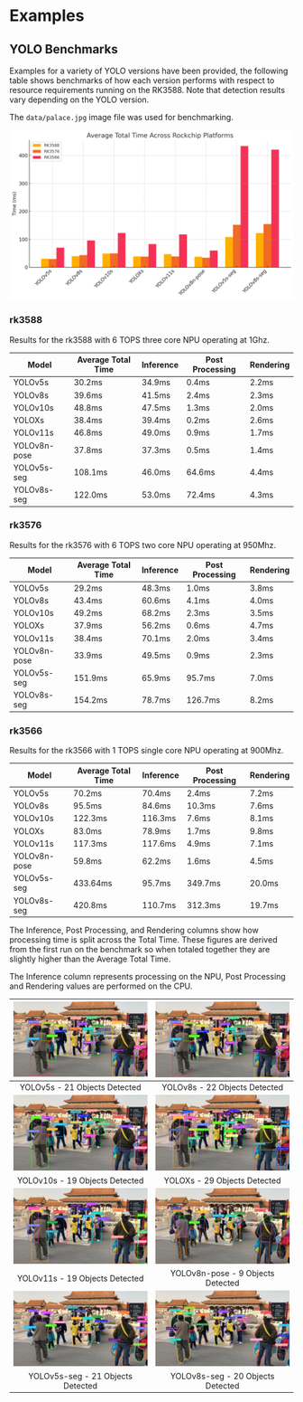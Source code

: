 
# Examples

## YOLO Benchmarks

Examples for a variety of YOLO versions have been provided, the following table
shows benchmarks of how each version performs with respect to resource requirements
running on the RK3588. 
Note that detection results vary depending on the YOLO version.

The `data/palace.jpg` image file was used for benchmarking.


![Average Time Graph](https://github.com/swdee/go-rknnlite-data/raw/master/yolobench/avg-time-graph.png)


### rk3588

Results for the rk3588 with 6 TOPS three core NPU operating at 1Ghz.


| Model        | Average Total Time | Inference | Post Processing | Rendering |
|--------------|--------------------|-----------|-----------------|-----------|
| YOLOv5s      | 30.2ms             | 34.9ms    | 0.4ms           | 2.2ms     |
| YOLOv8s      | 39.6ms             | 41.5ms    | 2.4ms           | 2.3ms     |
| YOLOv10s     | 48.8ms             | 47.5ms    | 1.3ms           | 2.0ms     |
| YOLOXs       | 38.4ms             | 39.4ms    | 0.2ms           | 2.6ms     |
| YOLOv11s     | 46.8ms             | 49.0ms    | 0.9ms           | 1.7ms     |
| YOLOv8n-pose | 37.8ms             | 37.3ms    | 0.5ms           | 1.4ms     |
| YOLOv5s-seg  | 108.1ms            | 46.0ms    | 64.6ms          | 4.4ms     |
| YOLOv8s-seg  | 122.0ms            | 53.0ms    | 72.4ms          | 4.3ms     |


### rk3576

Results for the rk3576 with 6 TOPS two core NPU operating at 950Mhz.


| Model        | Average Total Time | Inference | Post Processing | Rendering |
|--------------|--------------------|-----------|-----------------|-----------|
| YOLOv5s      | 29.2ms             | 48.3ms    | 1.0ms           | 3.8ms     |
| YOLOv8s      | 43.4ms             | 60.6ms    | 4.1ms           | 4.0ms     |
| YOLOv10s     | 49.2ms             | 68.2ms    | 2.3ms           | 3.5ms     |
| YOLOXs       | 37.9ms             | 56.2ms    | 0.6ms           | 4.7ms     |
| YOLOv11s     | 38.4ms             | 70.1ms    | 2.0ms           | 3.4ms     |
| YOLOv8n-pose | 33.9ms             | 49.5ms    | 0.9ms           | 2.3ms     |
| YOLOv5s-seg  | 151.9ms            | 65.9ms    | 95.7ms          | 7.0ms     |
| YOLOv8s-seg  | 154.2ms            | 78.7ms    | 126.7ms         | 8.2ms     |


### rk3566

Results for the rk3566 with 1 TOPS single core NPU operating at 900Mhz.


| Model        | Average Total Time | Inference | Post Processing | Rendering |
|--------------|--------------------|-----------|-----------------|-----------|
| YOLOv5s      | 70.2ms             | 70.4ms    | 2.4ms           | 7.2ms     |
| YOLOv8s      | 95.5ms             | 84.6ms    | 10.3ms          | 7.6ms     |
| YOLOv10s     | 122.3ms            | 116.3ms   | 7.6ms           | 8.1ms     |
| YOLOXs       | 83.0ms             | 78.9ms    | 1.7ms           | 9.8ms     |
| YOLOv11s     | 117.3ms            | 117.6ms   | 4.9ms           | 7.1ms     |
| YOLOv8n-pose | 59.8ms             | 62.2ms    | 1.6ms           | 4.5ms     |
| YOLOv5s-seg  | 433.64ms           | 95.7ms    | 349.7ms         | 20.0ms    |
| YOLOv8s-seg  | 420.8ms            | 110.7ms   | 312.3ms         | 19.7ms    |



The Inference, Post Processing, and Rendering columns show how processing time
is split across the Total Time.   These figures are derived from the first
run on the benchmark so when totaled together they are slightly higher than the
Average Total Time.

The Inference column represents processing on the NPU, Post Processing and Rendering
values are performed on the CPU.

|     ![YOLOv5 Output](https://github.com/swdee/go-rknnlite-data/raw/master/yolobench/yolov5-out.jpg)     |     ![YOLOv8 Output](https://github.com/swdee/go-rknnlite-data/raw/master/yolobench/yolov5-out.jpg)     | 
|:-------------------------------------------------------------------------------------------------------:|:-------------------------------------------------------------------------------------------------------:|
|                                      YOLOv5s - 21 Objects Detected                                      |                                      YOLOv8s - 22 Objects Detected                                      |
|    ![YOLOv10 Output](https://github.com/swdee/go-rknnlite-data/raw/master/yolobench/yolov10-out.jpg)    |      ![YOLOX Output](https://github.com/swdee/go-rknnlite-data/raw/master/yolobench/yolox-out.jpg)      |
|                                     YOLOv10s - 19 Objects Detected                                      |                                      YOLOXs - 29 Objects Detected                                       |
|    ![YOLOv11 Output](https://github.com/swdee/go-rknnlite-data/raw/master/yolobench/yolov11-out.jpg)    |      ![YOLOv8-pose Output](https://github.com/swdee/go-rknnlite-data/raw/master/yolobench/yolov8-pose-out.jpg) |  
|                                     YOLOv11s - 19 Objects Detected                                      |                                    YOLOv8n-pose - 9 Objects Detected                                    |                                   
| ![YOLOv5-seg Output](https://github.com/swdee/go-rknnlite-data/raw/master/yolobench/yolov5-seg-out.jpg) | ![YOLOv8-seg Output](https://github.com/swdee/go-rknnlite-data/raw/master/yolobench/yolov8-seg-out.jpg) |
|                                    YOLOv5s-seg - 21 Objects Detected                                    |                                    YOLOv8s-seg - 20 Objects Detected                                    |

